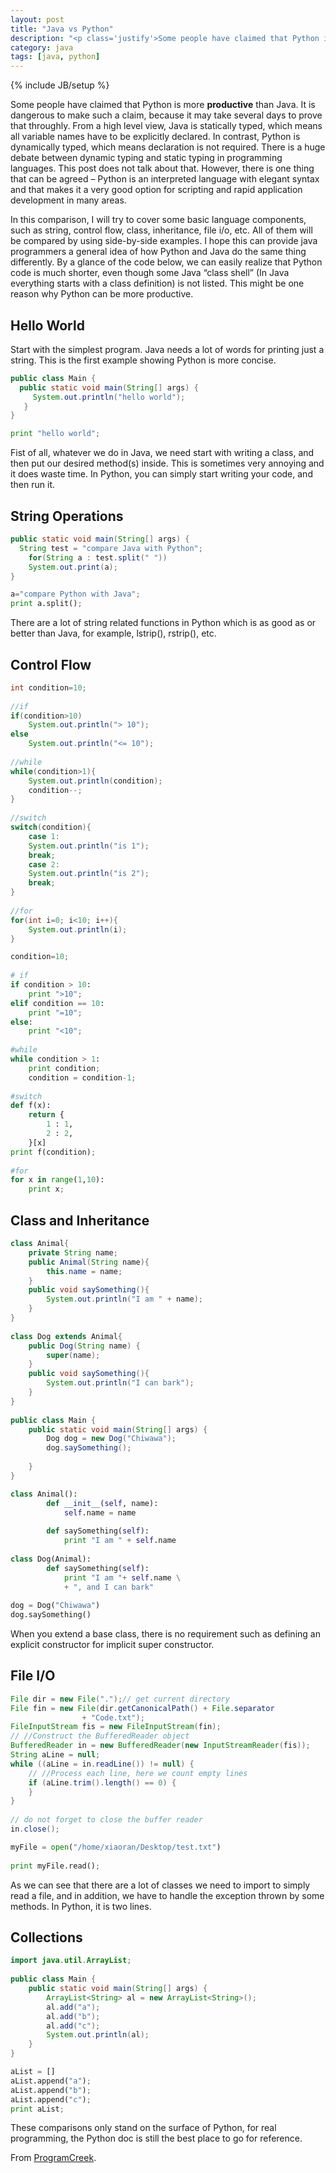 ```yaml
---
layout: post
title: "Java vs Python"
description: "<p class='justify'>Some people have claimed that Python is more <b>productive</b> than Java. It is dangerous to make such a claim, because it may take several days to prove that throughly. From a high level view, Java is statically typed, which means all variable names have to be explicitly declared. In contrast, Python is dynamically typed, which means declaration is not required. There is a huge debate between dynamic typing and static typing in programming languages. This post does not talk about that. However, there is one thing that can be agreed – Python is an interpreted language with elegant syntax and that makes it a very good option for scripting and rapid application development in many areas.</p>"
category: java
tags: [java, python]
---
```

{% include JB/setup %}

<p class="justify">Some people have claimed that Python is more <b>productive</b> than Java. It is dangerous to make such a claim, because it may take several days to prove that throughly. From a high level view, Java is statically typed, which means all variable names have to be explicitly declared. In contrast, Python is dynamically typed, which means declaration is not required. There is a huge debate between dynamic typing and static typing in programming languages. This post does not talk about that. However, there is one thing that can be agreed – Python is an interpreted language with elegant syntax and that makes it a very good option for scripting and rapid application development in many areas.</p>

<p class="justify">In this comparison, I will try to cover some basic language components, such as string, control flow, class, inheritance, file i/o, etc. All of them will be compared by using side-by-side examples. I hope this can provide java programmers a general idea of how Python and Java do the same thing differently. By a glance of the code below, we can easily realize that Python code is much shorter, even though some Java “class shell” (In Java everything starts with a class definition) is not listed. This might be one reason why Python can be more productive.</p>

## Hello World 

Start with the simplest program. Java needs a lot of words for printing just a string. This is the first example showing Python is more concise.

```java
public class Main {
  public static void main(String[] args) {
     System.out.println("hello world");
   }
}
```

```python
print "hello world";
```

<p class="justify">Fist of all, whatever we do in Java, we need start with writing a class, and then put our desired method(s) inside. This is sometimes very annoying and it does waste time. In Python, you can simply start writing your code, and then run it.</p>


## String Operations

```java
public static void main(String[] args) {
  String test = "compare Java with Python";
	for(String a : test.split(" "))
	System.out.print(a);
}
```

```python
a="compare Python with Java";
print a.split();
```

There are a lot of string related functions in Python which is as good as or better than Java, for example, lstrip(), rstrip(), etc.

## Control Flow

```java
int condition=10;
 
//if
if(condition>10)
	System.out.println("> 10");
else
	System.out.println("<= 10");
 
//while
while(condition>1){
	System.out.println(condition);
	condition--;
}
 
//switch
switch(condition){
	case 1: 
	System.out.println("is 1"); 
	break;
	case 2: 
	System.out.println("is 2"); 
	break;
}
 
//for
for(int i=0; i<10; i++){
	System.out.println(i);
}
```

```python
condition=10;
 
# if
if condition > 10:
    print ">10";
elif condition == 10:
    print "=10";
else:
    print "<10";        
 
#while
while condition > 1:
    print condition;
    condition = condition-1;
 
#switch
def f(x):
    return {
        1 : 1,
        2 : 2,
    }[x]
print f(condition);
 
#for    
for x in range(1,10):
    print x;
```

## Class and Inheritance

```java
class Animal{
	private String name;
	public Animal(String name){
		this.name = name;
	}
	public void saySomething(){
		System.out.println("I am " + name);
	}
}
 
class Dog extends Animal{
	public Dog(String name) {
		super(name);
	}	
	public void saySomething(){
		System.out.println("I can bark");
	}
}
 
public class Main {
	public static void main(String[] args) {
		Dog dog = new Dog("Chiwawa");
		dog.saySomething();
 
	}
}
```

```python
class Animal():
        def __init__(self, name):
            self.name = name
 
        def saySomething(self):
            print "I am " + self.name    
 
class Dog(Animal):
        def saySomething(self):
            print "I am "+ self.name \
            + ", and I can bark"
 
dog = Dog("Chiwawa") 
dog.saySomething()
```
When you extend a base class, there is no requirement such as defining an explicit constructor for implicit super constructor.

## File I/O

```java
File dir = new File(".");// get current directory
File fin = new File(dir.getCanonicalPath() + File.separator
				+ "Code.txt");
FileInputStream fis = new FileInputStream(fin);
// //Construct the BufferedReader object
BufferedReader in = new BufferedReader(new InputStreamReader(fis));
String aLine = null;
while ((aLine = in.readLine()) != null) {
	// //Process each line, here we count empty lines
	if (aLine.trim().length() == 0) {
	}
}
 
// do not forget to close the buffer reader
in.close();
```

```python
myFile = open("/home/xiaoran/Desktop/test.txt")
 
print myFile.read();
```

As we can see that there are a lot of classes we need to import to simply read a file, and in addition, we have to handle the exception thrown by some methods. In Python, it is two lines.

## Collections

```java
import java.util.ArrayList;
 
public class Main {
	public static void main(String[] args) {
		ArrayList<String> al = new ArrayList<String>();
		al.add("a");
		al.add("b");
		al.add("c");
		System.out.println(al);
	}
}
```

```python
aList = []
aList.append("a");
aList.append("b");
aList.append("c");
print aList;
```

These comparisons only stand on the surface of Python, for real programming, the Python doc is still the best place to go for reference.

From [ProgramCreek](http://www.programcreek.com/2012/04/java-vs-python-why-python-can-be-more-productive/).